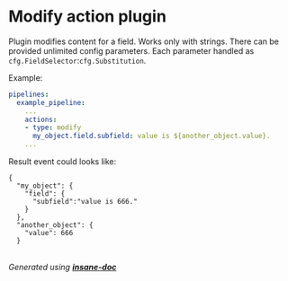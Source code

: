 # Modify action plugin
Plugin modifies content for a field. Works only with strings.
There can be provided unlimited config parameters. Each parameter handled as `cfg.FieldSelector`:`cfg.Substitution`.

Example:
```yaml
pipelines:
  example_pipeline:
    ...
    actions:
    - type: modify
      my_object.field.subfield: value is ${another_object.value}.
    ...
```

Result event could looks like:
```
{
  "my_object": {
    "field": {
      "subfield":"value is 666."
    }
  },
  "another_object": {
    "value": 666
  }
```

<br>*Generated using [__insane-doc__](https://github.com/vitkovskii/insane-doc)*